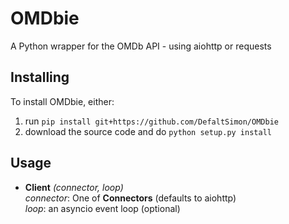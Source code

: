 # OMDbie
A Python wrapper for the OMDb API - using aiohttp or requests

## Installing
To install OMDbie, either:

1. run `pip install git+https://github.com/DefaltSimon/OMDbie`
2. download the source code and do `python setup.py install`

## Usage

* **Client** *(connector, loop)*  
  *_connector_*: One of **Connectors** (defaults to aiohttp)  
  *_loop_*: an asyncio event loop (optional)  
